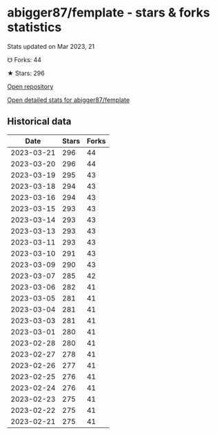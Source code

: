 # abigger87/femplate - stars & forks statistics

Stats updated on Mar 2023, 21

☋ Forks: 44

★ Stars: 296

[Open repository](https://github.com/abigger87/femplate)

[Open detailed stats for abigger87/femplate](https://reviewgithub.com/rep/abigger87/femplate)

## Historical data
| Date | Stars | Forks |
|------|-------|-------|
| 2023-03-21 | 296 | 44 | 
| 2023-03-20 | 296 | 44 | 
| 2023-03-19 | 295 | 43 | 
| 2023-03-18 | 294 | 43 | 
| 2023-03-16 | 294 | 43 | 
| 2023-03-15 | 293 | 43 | 
| 2023-03-14 | 293 | 43 | 
| 2023-03-13 | 293 | 43 | 
| 2023-03-11 | 293 | 43 | 
| 2023-03-10 | 291 | 43 | 
| 2023-03-09 | 290 | 43 | 
| 2023-03-07 | 285 | 42 | 
| 2023-03-06 | 282 | 41 | 
| 2023-03-05 | 281 | 41 | 
| 2023-03-04 | 281 | 41 | 
| 2023-03-03 | 281 | 41 | 
| 2023-03-01 | 280 | 41 | 
| 2023-02-28 | 280 | 41 | 
| 2023-02-27 | 278 | 41 | 
| 2023-02-26 | 277 | 41 | 
| 2023-02-25 | 276 | 41 | 
| 2023-02-24 | 276 | 41 | 
| 2023-02-23 | 275 | 41 | 
| 2023-02-22 | 275 | 41 | 
| 2023-02-21 | 275 | 41 | 

